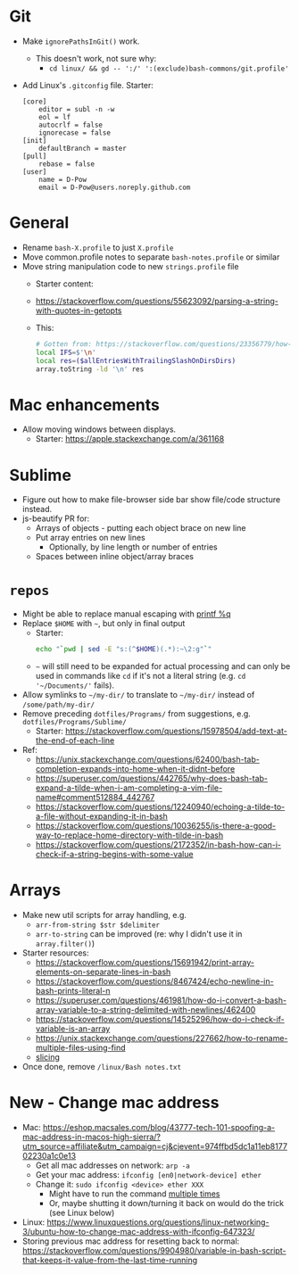 # Git

* Make `ignorePathsInGit()` work.
    - This doesn't work, not sure why:
        + `cd linux/ && gd -- ':/' ':(exclude)bash-commons/git.profile'`
* Add Linux's `.gitconfig` file. Starter:

    ```gitconfig
    [core]
        editor = subl -n -w
        eol = lf
        autocrlf = false
        ignorecase = false
    [init]
        defaultBranch = master
    [pull]
        rebase = false
    [user]
        name = D-Pow
        email = D-Pow@users.noreply.github.com
    ```

# General

* Rename `bash-X.profile` to just `X.profile`
* Move common.profile notes to separate `bash-notes.profile` or similar
* Move string manipulation code to new `strings.profile` file
    - Starter content:
    - https://stackoverflow.com/questions/55623092/parsing-a-string-with-quotes-in-getopts
    - This:

        ```bash
        # Gotten from: https://stackoverflow.com/questions/23356779/how-can-i-store-the-find-command-results-as-an-array-in-bash/54561526
        local IFS=$'\n'
        local res=($allEntriesWithTrailingSlashOnDirsDirs)
        array.toString -ld '\n' res
        ```

# Mac enhancements

* Allow moving windows between displays.
    - Starter: https://apple.stackexchange.com/a/361168

# Sublime

* Figure out how to make file-browser side bar show file/code structure instead.
* js-beautify PR for:
    - Arrays of objects - putting each object brace on new line
    - Put array entries on new lines
        + Optionally, by line length or number of entries
    - Spaces between inline object/array braces

# `repos`

* Might be able to replace manual escaping with [printf %q](https://stackoverflow.com/questions/589149/bash-script-to-cd-to-directory-with-spaces-in-pathname)
* Replace `$HOME` with `~`, but only in final output
    - Starter:
        ```bash
        echo "`pwd | sed -E "s:(^$HOME)(.*):~\2:g"`"
        ```
    - `~` will still need to be expanded for actual processing and can only be used in commands like `cd` if it's not a literal string (e.g. `cd '~/Documents/'` fails).
* Allow symlinks to `~/my-dir/` to translate to `~/my-dir/` instead of `/some/path/my-dir/`
* Remove preceding `dotfiles/Programs/` from suggestions, e.g. `dotfiles/Programs/Sublime/`
    - Starter: https://stackoverflow.com/questions/15978504/add-text-at-the-end-of-each-line
* Ref:
    - https://unix.stackexchange.com/questions/62400/bash-tab-completion-expands-into-home-when-it-didnt-before
    - https://superuser.com/questions/442765/why-does-bash-tab-expand-a-tilde-when-i-am-completing-a-vim-file-name#comment512884_442767
    - https://stackoverflow.com/questions/12240940/echoing-a-tilde-to-a-file-without-expanding-it-in-bash
    - https://stackoverflow.com/questions/10036255/is-there-a-good-way-to-replace-home-directory-with-tilde-in-bash
    - https://stackoverflow.com/questions/2172352/in-bash-how-can-i-check-if-a-string-begins-with-some-value

# Arrays

* Make new util scripts for array handling, e.g.
    - `arr-from-string $str $delimiter`
    - `arr-to-string` can be improved (re: why I didn't use it in `array.filter()`)
* Starter resources:
    - https://stackoverflow.com/questions/15691942/print-array-elements-on-separate-lines-in-bash
    - https://stackoverflow.com/questions/8467424/echo-newline-in-bash-prints-literal-n
    - https://superuser.com/questions/461981/how-do-i-convert-a-bash-array-variable-to-a-string-delimited-with-newlines/462400
    - https://stackoverflow.com/questions/14525296/how-do-i-check-if-variable-is-an-array
    - https://unix.stackexchange.com/questions/227662/how-to-rename-multiple-files-using-find
    - [slicing](https://stackoverflow.com/questions/1335815/how-to-slice-an-array-in-bash)
* Once done, remove `/linux/Bash notes.txt`

# New - Change mac address

* Mac: https://eshop.macsales.com/blog/43777-tech-101-spoofing-a-mac-address-in-macos-high-sierra/?utm_source=affiliate&utm_campaign=cj&cjevent=974ffbd5dc1a11eb817702230a1c0e13
    - Get all mac addresses on network: `arp -a`
    - Get your mac address: `ifconfig [en0|network-device] ether`
    - Change it: `sudo ifconfig <device> ether XXX`
        + Might have to run the command [multiple times](https://www.reddit.com/r/mac/comments/jzjzoc/changing_mac_address_on_2020_mbp_w_macos_big_sur/)
        + Or, maybe shutting it down/turning it back on would do the trick (see Linux below)
* Linux: https://www.linuxquestions.org/questions/linux-networking-3/ubuntu-how-to-change-mac-address-with-ifconfig-647323/
* Storing previous mac address for resetting back to normal: https://stackoverflow.com/questions/9904980/variable-in-bash-script-that-keeps-it-value-from-the-last-time-running
